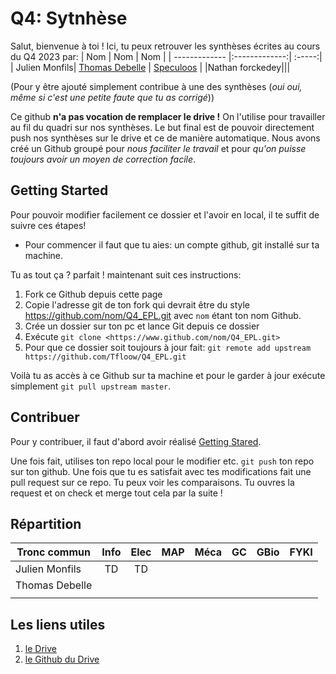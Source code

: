 # Q4: Sytnhèse
Salut, bienvenue à toi ! Ici, tu peux retrouver les synthèses écrites au cours du Q4 2023 par:
| Nom           | Nom           | Nom  |
| ------------- |:-------------:| :-----:|
| Julien Monfils| [Thomas Debelle](https://github.com/Tfloow) | [Speculoos](https://github.com/Tfloow "l'homme sucré") |
|Nathan forckedey|||

(Pour y être ajouté simplement contribue à une des synthèses (*oui oui, même si c'est une petite faute que tu as corrigé*))

Ce github **n'a pas vocation de remplacer le drive !** On l'utilise pour travailler au fil du quadri sur nos synthèses. Le but final est de pouvoir directement push nos synthèses sur le drive et ce de manière automatique. Nous avons créé un Github groupé pour *nous faciliter le travail* et pour *qu'on puisse toujours avoir un moyen de correction facile*.

## Getting Started
Pour pouvoir modifier facilement ce dossier et l'avoir en local, il te suffit de suivre ces étapes!
* Pour commencer il faut que tu aies: un compte github, git installé sur ta machine.

Tu as tout ça ? parfait ! maintenant suit ces instructions:
1. Fork ce Github depuis cette page
2. Copie l'adresse git de ton fork qui devrait être du style <https://github.com/nom/Q4_EPL.git> avec `nom` étant ton nom Github.
3. Crée un dossier sur ton pc et lance Git depuis ce dossier
4. Exécute `git clone <https://www.github.com/nom/Q4_EPL.git>`
5. Pour que ce dossier soit toujours à jour fait: `git remote add upstream https://github.com/Tfloow/Q4_EPL.git`

Voilà tu as accès à ce Github sur ta machine et pour le garder à jour exécute simplement `git pull upstream master`.

## Contribuer

Pour y contribuer, il faut d'abord avoir réalisé [Getting Stared](https://github.com/Tfloow/Q4_EPL#getting-started).

Une fois fait, utilises ton repo local pour le modifier etc. `git push` ton repo sur ton github. Une fois que tu es satisfait avec tes modifications fait une pull request sur ce repo. Tu peux voir les comparaisons. Tu ouvres la request et on check et merge tout cela par la suite !

## Répartition

| Tronc commun  | Info  | Elec  | MAP   | Méca  | GC    | GBio  | FYKI  |
| ------------- |:-----:|:-----:|:-----:|:-----:|:-----:|:-----:|:-----:|
| Julien Monfils| TD    | TD    |       |       |       |       |       |
| Thomas Debelle|       |       |       |       |       |       |       |
|               |       |       |       |       |       |       |       |


## Les liens utiles
1. [le Drive](https://uclouvain-my.sharepoint.com/:f:/r/personal/martin_brans_student_uclouvain_be/Documents/EPL-Drive?csf=1&web=1&e=fRialK)
2. [le Github du Drive](https://github.com/Gp2mv3/Syntheses "la masterclass de nos prédecesseurs")
